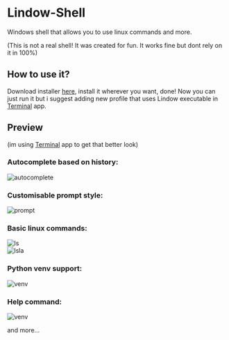 # Lindow-Shell
Windows shell that allows you to use linux commands and more.

(This is not a real shell! It was created for fun. It works fine but dont rely on it in 100%)

## How to use it?
Download installer [here](https://github.com/Tonny-1001/Lindow-Shell/releases), install it wherever you want, done!
Now you can just run it but i suggest adding new profile that uses Lindow executable in [Terminal](https://apps.microsoft.com/store/detail/windows-terminal/9N0DX20HK701?hl=pl-pl&gl=pl) app.

## Preview
(im using [Terminal](https://apps.microsoft.com/store/detail/windows-terminal/9N0DX20HK701?hl=pl-pl&gl=pl) app to get that better look)
### Autocomplete based on history:
![autocomplete](https://github.com/Tonny-1001/LindowShell/blob/main/preview_img/autocomplete.png)

### Customisable prompt style:
![prompt](https://github.com/Tonny-1001/LindowShell/blob/main/preview_img/customprompt.png)

### Basic linux commands:
![ls](https://github.com/Tonny-1001/LindowShell/blob/main/preview_img/ls.png)
<br>
![lsla](https://github.com/Tonny-1001/LindowShell/blob/main/preview_img/lsla.png)

### Python venv support:
![venv](https://github.com/Tonny-1001/LindowShell/blob/main/preview_img/env.png)

### Help command:
![venv](https://github.com/Tonny-1001/LindowShell/blob/main/preview_img/help.png)

and more...
